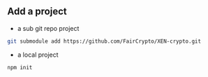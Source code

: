 ## Add a project
- a sub git repo project

```sh
git submodule add https://github.com/FairCrypto/XEN-crypto.git
```
- a local project

```sh
npm init
```